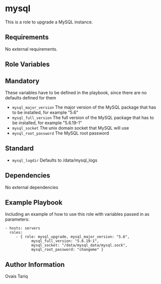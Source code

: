 mysql
========
This is a role to upgrade a MySQL instance.

Requirements
------------

No external requirements.

Role Variables
--------------

## Mandatory
These variables have to be defined in the playbook, since there are no defaults defined for them
* `mysql_major_version` The major version of the MySQL package that has to be installed, for example "5.6"
* `mysql_full_version` The full version of the MySQL package that has to be installed, for example "5.6.19-1"
* `mysql_socket` The unix domain socket that MySQL will use
* `mysql_root_password` The MySQL root password

## Standard
* `mysql_logdir` Defaults to /data/mysql_logs

Dependencies
------------

No external dependencies

Example Playbook
-------------------------

Including an example of how to use this role with variables passed in as parameters:

    - hosts: servers
      roles:
         - { role: mysql_upgrade, mysql_major_version: "5.6", 
                mysql_full_version: "5.6.19-1", 
                mysql_socket: "/data/mysql_data/mysql.sock", 
                mysql_root_password: "changeme" }

Author Information
------------------

Ovais Tariq